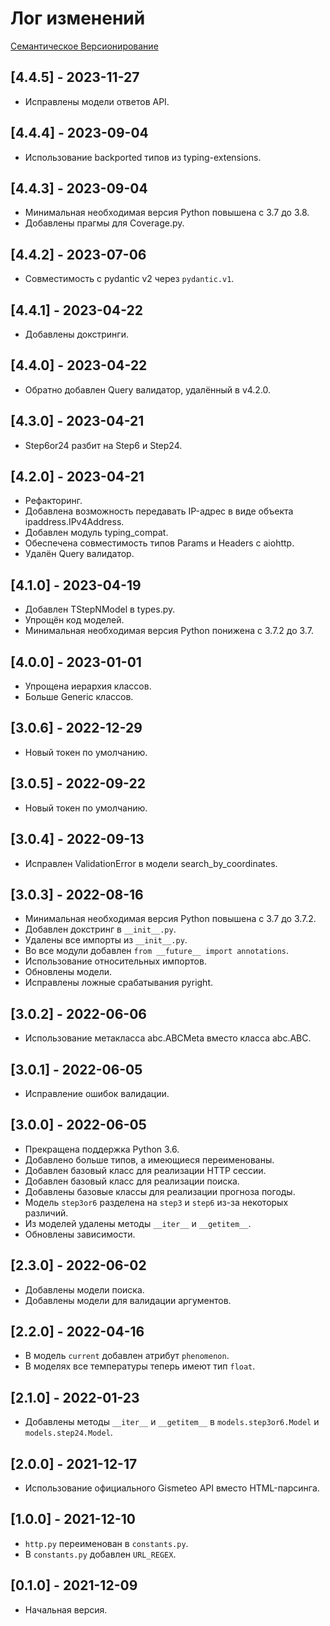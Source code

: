 # Лог изменений

[Семантическое Версионирование](https://semver.org/lang/ru/)

## [4.4.5] - 2023-11-27

- Исправлены модели ответов API.

## [4.4.4] - 2023-09-04

- Использование backported типов из typing-extensions.

## [4.4.3] - 2023-09-04

- Минимальная необходимая версия Python повышена с 3.7 до 3.8.
- Добавлены прагмы для Coverage.py.

## [4.4.2] - 2023-07-06

- Совместимость с pydantic v2 через `pydantic.v1`.

## [4.4.1] - 2023-04-22

- Добавлены докстринги.

## [4.4.0] - 2023-04-22

- Обратно добавлен Query валидатор, удалённый в v4.2.0.

## [4.3.0] - 2023-04-21

- Step6or24 разбит на Step6 и Step24.

## [4.2.0] - 2023-04-21

- Рефакторинг.
- Добавлена возможность передавать IP-адрес в виде объекта ipaddress.IPv4Address.
- Добавлен модуль typing_compat.
- Обеспечена совместимость типов Params и Headers с aiohttp.
- Удалён Query валидатор.

## [4.1.0] - 2023-04-19

- Добавлен TStepNModel в types.py.
- Упрощён код моделей.
- Минимальная необходимая версия Python понижена с 3.7.2 до 3.7.

## [4.0.0] - 2023-01-01

- Упрощена иерархия классов.
- Больше Generic классов.

## [3.0.6] - 2022-12-29

- Новый токен по умолчанию.

## [3.0.5] - 2022-09-22

- Новый токен по умолчанию.

## [3.0.4] - 2022-09-13

- Исправлен ValidationError в модели search_by_coordinates.

## [3.0.3] - 2022-08-16

- Минимальная необходимая версия Python повышена с 3.7 до 3.7.2.
- Добавлен докстринг в `__init__.py`.
- Удалены все импорты из `__init__.py`.
- Во все модули добавлен `from __future__ import annotations`.
- Использование относительных импортов.
- Обновлены модели.
- Исправлены ложные срабатывания pyright.

## [3.0.2] - 2022-06-06

- Использование метакласса abc.ABCMeta вместо класса abc.ABC.

## [3.0.1] - 2022-06-05

- Исправление ошибок валидации.

## [3.0.0] - 2022-06-05

- Прекращена поддержка Python 3.6.
- Добавлено больше типов, а имеющиеся переименованы.
- Добавлен базовый класс для реализации HTTP сессии.
- Добавлен базовый класс для реализации поиска.
- Добавлены базовые классы для реализации прогноза погоды.
- Модель `step3or6` разделена на `step3` и `step6` из-за некоторых различий.
- Из моделей удалены методы `__iter__` и `__getitem__`.
- Обновлены зависимости.

## [2.3.0] - 2022-06-02

- Добавлены модели поиска.
- Добавлены модели для валидации аргументов.

## [2.2.0] - 2022-04-16

- В модель `current` добавлен атрибут `phenomenon`.
- В моделях все температуры теперь имеют тип `float`.

## [2.1.0] - 2022-01-23

- Добавлены методы `__iter__` и `__getitem__` в `models.step3or6.Model` и `models.step24.Model`.

## [2.0.0] - 2021-12-17

- Использование официального Gismeteo API вместо HTML-парсинга.

## [1.0.0] - 2021-12-10

- `http.py` переименован в `constants.py`.
- В `constants.py` добавлен `URL_REGEX`.

## [0.1.0] - 2021-12-09

- Начальная версия.
